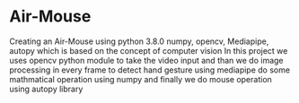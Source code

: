 # Air-Mouse
Creating an Air-Mouse using python 3.8.0 numpy, opencv, Mediapipe, autopy
which is based on the concept of computer vision
In this project we uses opencv python module to take the video input and than we do image processing in every frame to detect hand gesture using mediapipe
do some mathmatical operation using numpy and finally we do mouse operation using autopy library 

